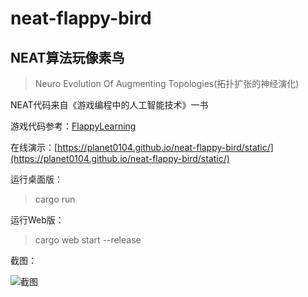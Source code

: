 # neat-flappy-bird

## NEAT算法玩像素鸟

> Neuro Evolution Of Augmenting Topologies(拓扑扩张的神经演化)

NEAT代码来自《游戏编程中的人工智能技术》一书

游戏代码参考：[FlappyLearning](https://github.com/xviniette/FlappyLearning)

在线演示：[https://planet0104.github.io/neat-flappy-bird/static/](https://planet0104.github.io/neat-flappy-bird/static/)

运行桌面版：
>cargo run

运行Web版：
>cargo web start --release

截图：

![截图](https://github.com/planet0104/neat-flappy-bird/blob/master/images/video.gif)  
